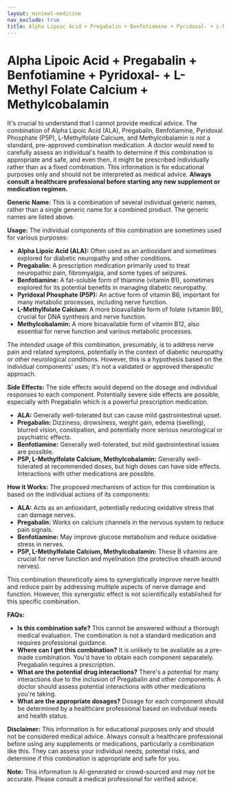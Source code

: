 ```yaml
---
layout: minimal-medicine
nav_exclude: true
title: Alpha Lipoic Acid + Pregabalin + Benfotiamine + Pyridoxal- + L-Methyl Folate Calcium + Methylcobalamin
---
```


# Alpha Lipoic Acid + Pregabalin + Benfotiamine + Pyridoxal- + L-Methyl Folate Calcium + Methylcobalamin

It's crucial to understand that I cannot provide medical advice.  The combination of Alpha Lipoic Acid (ALA), Pregabalin, Benfotiamine, Pyridoxal Phosphate (P5P), L-Methylfolate Calcium, and Methylcobalamin is *not* a standard, pre-approved combination medication.  A doctor would need to carefully assess an individual's health to determine if this combination is appropriate and safe, and even then, it might be prescribed individually rather than as a fixed combination.  This information is for educational purposes only and should not be interpreted as medical advice.  **Always consult a healthcare professional before starting any new supplement or medication regimen.**

**Generic Name:**  This is a combination of several individual generic names, rather than a single generic name for a combined product. The generic names are listed above.

**Usage:** The individual components of this combination are sometimes used for various purposes:

* **Alpha Lipoic Acid (ALA):** Often used as an antioxidant and sometimes explored for diabetic neuropathy and other conditions.
* **Pregabalin:** A prescription medication primarily used to treat neuropathic pain, fibromyalgia, and some types of seizures.
* **Benfotiamine:** A fat-soluble form of thiamine (vitamin B1), sometimes explored for its potential benefits in managing diabetic neuropathy.
* **Pyridoxal Phosphate (P5P):** An active form of vitamin B6, important for many metabolic processes, including nerve function.
* **L-Methylfolate Calcium:** A more bioavailable form of folate (vitamin B9), crucial for DNA synthesis and nerve function.
* **Methylcobalamin:** A more bioavailable form of vitamin B12, also essential for nerve function and various metabolic processes.

The *intended* usage of this combination, presumably, is to address nerve pain and related symptoms, potentially in the context of diabetic neuropathy or other neurological conditions. However, this is a hypothesis based on the individual components' uses; it's not a validated or approved therapeutic approach.


**Side Effects:**  The side effects would depend on the dosage and individual responses to each component.  Potentially severe side effects are possible, especially with Pregabalin which is a powerful prescription medication.

* **ALA:** Generally well-tolerated but can cause mild gastrointestinal upset.
* **Pregabalin:** Dizziness, drowsiness, weight gain, edema (swelling), blurred vision, constipation, and potentially more serious neurological or psychiatric effects.
* **Benfotiamine:** Generally well-tolerated, but mild gastrointestinal issues are possible.
* **P5P, L-Methylfolate Calcium, Methylcobalamin:** Generally well-tolerated at recommended doses, but high doses can have side effects.  Interactions with other medications are possible.

**How it Works:**  The proposed mechanism of action for this combination is based on the individual actions of its components:

* **ALA:** Acts as an antioxidant, potentially reducing oxidative stress that can damage nerves.
* **Pregabalin:** Works on calcium channels in the nervous system to reduce pain signals.
* **Benfotiamine:** May improve glucose metabolism and reduce oxidative stress in nerves.
* **P5P, L-Methylfolate Calcium, Methylcobalamin:**  These B vitamins are crucial for nerve function and myelination (the protective sheath around nerves).

This combination *theoretically* aims to synergistically improve nerve health and reduce pain by addressing multiple aspects of nerve damage and function.  However, this synergistic effect is not scientifically established for this specific combination.


**FAQs:**

* **Is this combination safe?**  This cannot be answered without a thorough medical evaluation.  The combination is not a standard medication and requires professional guidance.
* **Where can I get this combination?**  It is unlikely to be available as a pre-made combination. You'd have to obtain each component separately.  Pregabalin requires a prescription.
* **What are the potential drug interactions?**  There's a potential for many interactions due to the inclusion of Pregabalin and other components.  A doctor should assess potential interactions with other medications you're taking.
* **What are the appropriate dosages?**  Dosage for each component should be determined by a healthcare professional based on individual needs and health status.


**Disclaimer:** This information is for educational purposes only and should not be considered medical advice.  Always consult a healthcare professional before using any supplements or medications, particularly a combination like this.  They can assess your individual needs, potential risks, and determine if this combination is appropriate and safe for you.


**Note:** This information is AI-generated or crowd-sourced and may not be accurate. Please consult a medical professional for verified advice.